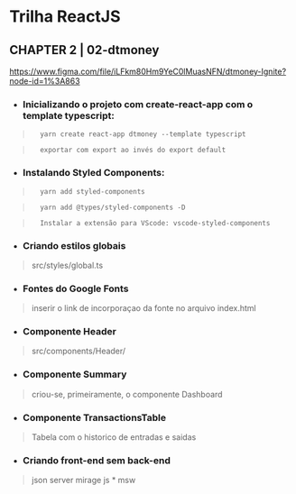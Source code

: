 # Trilha ReactJS

## CHAPTER 2 | 02-dtmoney

https://www.figma.com/file/iLFkm80Hm9YeC0lMuasNFN/dtmoney-Ignite?node-id=1%3A863

- ###    Inicializando o projeto com create-react-app com o template typescript:

>       yarn create react-app dtmoney --template typescript

>       exportar com export ao invés do export default

- ###    Instalando Styled Components:

>       yarn add styled-components

>       yarn add @types/styled-components -D

>       Instalar a extensão para VScode: vscode-styled-components

- ### Criando estilos globais

> src/styles/global.ts

- ### Fontes do Google Fonts

> inserir o link de incorporaçao da fonte no arquivo index.html

- ### Componente Header

> src/components/Header/

- ### Componente Summary

> criou-se, primeiramente, o componente Dashboard

- ### Componente TransactionsTable

> Tabela com o historico de entradas e saidas

- ### Criando front-end sem back-end

> json server
> mirage js *
> msw
